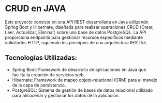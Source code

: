 # CRUD en JAVA

Este proyecto consiste en una API REST desarrollada en Java utilizando Spring Boot y Hibernate, diseñada para realizar operaciones CRUD (Crear, Leer, Actualizar, Eliminar) sobre una base de datos PostgreSQL. La API proporciona endpoints para gestionar recursos específicos mediante solicitudes HTTP, siguiendo los principios de una arquitectura RESTful.

## Tecnologías Utilizadas:

* Spring Boot: Framework de desarrollo de aplicaciones en Java que facilita la creación de servicios web.
* Hibernate: Framework de mapeo objeto-relacional (ORM) para el manejo de la capa de persistencia.
* PostgreSQL: Sistema de gestión de bases de datos relacional utilizado para almacenar y gestionar los datos de la aplicación.
